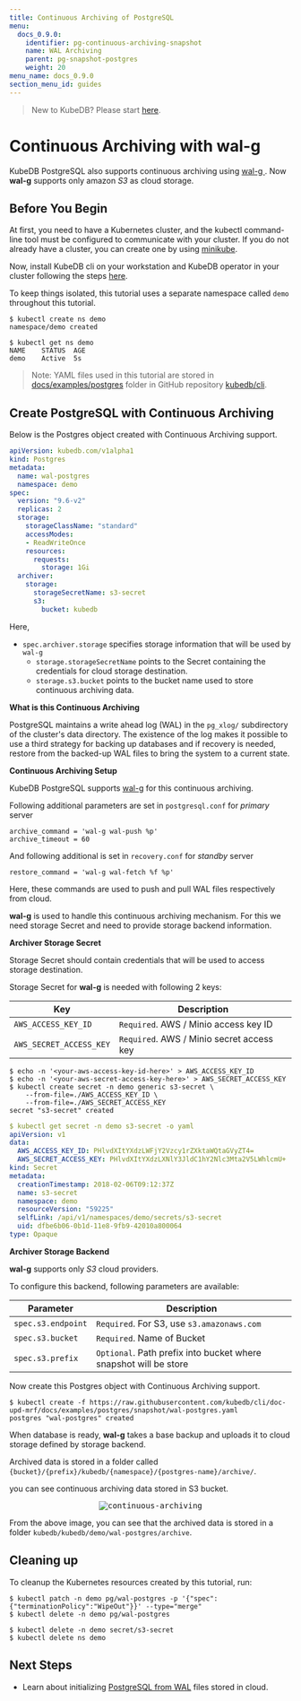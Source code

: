 ```yaml
---
title: Continuous Archiving of PostgreSQL
menu:
  docs_0.9.0:
    identifier: pg-continuous-archiving-snapshot
    name: WAL Archiving
    parent: pg-snapshot-postgres
    weight: 20
menu_name: docs_0.9.0
section_menu_id: guides
---
```

> New to KubeDB? Please start [here](/docs/concepts/README.md).

# Continuous Archiving with wal-g

KubeDB PostgreSQL also supports continuous archiving using [wal-g ](https://github.com/wal-g/wal-g). Now **wal-g** supports only amazon _S3_ as cloud storage.

## Before You Begin

At first, you need to have a Kubernetes cluster, and the kubectl command-line tool must be configured to communicate with your cluster. If you do not already have a cluster, you can create one by using [minikube](https://github.com/kubernetes/minikube).

Now, install KubeDB cli on your workstation and KubeDB operator in your cluster following the steps [here](/docs/setup/install.md).

To keep things isolated, this tutorial uses a separate namespace called `demo` throughout this tutorial.

```console
$ kubectl create ns demo
namespace/demo created

$ kubectl get ns demo
NAME    STATUS  AGE
demo    Active  5s
```

> Note: YAML files used in this tutorial are stored in [docs/examples/postgres](https://github.com/kubedb/cli/tree/master/docs/examples/postgres) folder in GitHub repository [kubedb/cli](https://github.com/kubedb/cli).

## Create PostgreSQL with Continuous Archiving

Below is the Postgres object created with Continuous Archiving support.

```yaml
apiVersion: kubedb.com/v1alpha1
kind: Postgres
metadata:
  name: wal-postgres
  namespace: demo
spec:
  version: "9.6-v2"
  replicas: 2
  storage:
    storageClassName: "standard"
    accessModes:
    - ReadWriteOnce
    resources:
      requests:
        storage: 1Gi
  archiver:
    storage:
      storageSecretName: s3-secret
      s3:
        bucket: kubedb
```

Here,

- `spec.archiver.storage` specifies storage information that will be used by `wal-g`
  - `storage.storageSecretName` points to the Secret containing the credentials for cloud storage destination.
  - `storage.s3.bucket` points to the bucket name used to store continuous archiving data.

**What is this Continuous Archiving**

PostgreSQL maintains a write ahead log (WAL) in the `pg_xlog/` subdirectory of the cluster's data directory.  The existence of the log makes it possible to use a third strategy for backing up databases and if recovery is needed, restore from the backed-up WAL files to bring the system to a current state.

**Continuous Archiving Setup**

KubeDB PostgreSQL supports [wal-g](https://github.com/wal-g/wal-g) for this continuous archiving.

Following additional parameters are set in `postgresql.conf` for *primary* server

```console
archive_command = 'wal-g wal-push %p'
archive_timeout = 60
```

And following additional is set in `recovery.conf` for *standby* server

```console
restore_command = 'wal-g wal-fetch %f %p'
```

Here, these commands are used to push and pull WAL files respectively from cloud.

**wal-g** is used to handle this continuous archiving mechanism. For this we need storage Secret and need to provide storage backend information.

**Archiver Storage Secret**

Storage Secret should contain credentials that will be used to access storage destination.

Storage Secret for **wal-g** is needed with following 2 keys:

| Key                     | Description                                                |
|-------------------------|------------------------------------------------------------|
| `AWS_ACCESS_KEY_ID`     | `Required`. AWS / Minio access key ID                      |
| `AWS_SECRET_ACCESS_KEY` | `Required`. AWS / Minio secret access key                  |

```console
$ echo -n '<your-aws-access-key-id-here>' > AWS_ACCESS_KEY_ID
$ echo -n '<your-aws-secret-access-key-here>' > AWS_SECRET_ACCESS_KEY
$ kubectl create secret -n demo generic s3-secret \
    --from-file=./AWS_ACCESS_KEY_ID \
    --from-file=./AWS_SECRET_ACCESS_KEY
secret "s3-secret" created
```

```yaml
$ kubectl get secret -n demo s3-secret -o yaml
apiVersion: v1
data:
  AWS_ACCESS_KEY_ID: PHlvdXItYXdzLWFjY2Vzcy1rZXktaWQtaGVyZT4=
  AWS_SECRET_ACCESS_KEY: PHlvdXItYXdzLXNlY3JldC1hY2Nlc3Mta2V5LWhlcmU+
kind: Secret
metadata:
  creationTimestamp: 2018-02-06T09:12:37Z
  name: s3-secret
  namespace: demo
  resourceVersion: "59225"
  selfLink: /api/v1/namespaces/demo/secrets/s3-secret
  uid: dfbe6b06-0b1d-11e8-9fb9-42010a800064
type: Opaque
```

**Archiver Storage Backend**

**wal-g** supports only _S3_ cloud providers.

To configure this backend, following parameters are available:

| Parameter                | Description                                                                     |
|--------------------------|---------------------------------------------------------------------------------|
| `spec.s3.endpoint`       | `Required`. For S3, use `s3.amazonaws.com`                                      |
| `spec.s3.bucket`         | `Required`. Name of Bucket                                                      |
| `spec.s3.prefix`         | `Optional`. Path prefix into bucket where snapshot will be store                |

Now create this Postgres object with Continuous Archiving support.

```console
$ kubectl create -f https://raw.githubusercontent.com/kubedb/cli/doc-upd-mrf/docs/examples/postgres/snapshot/wal-postgres.yaml
postgres "wal-postgres" created
```

When database is ready, **wal-g** takes a base backup and uploads it to cloud storage defined by storage backend.

Archived data is stored in a folder called `{bucket}/{prefix}/kubedb/{namespace}/{postgres-name}/archive/`.

you can see continuous archiving data stored in S3 bucket.

<p align="center">
  <kbd>
    <img alt="continuous-archiving"  src="/docs/images/postgres/wal-postgres.png">
  </kbd>
</p>

From the above image, you can see that the archived data is stored in a folder `kubedb/kubedb/demo/wal-postgres/archive`.

## Cleaning up

To cleanup the Kubernetes resources created by this tutorial, run:

```console
$ kubectl patch -n demo pg/wal-postgres -p '{"spec":{"terminationPolicy":"WipeOut"}}' --type="merge"
$ kubectl delete -n demo pg/wal-postgres

$ kubectl delete -n demo secret/s3-secret
$ kubectl delete ns demo
```

## Next Steps

- Learn about initializing [PostgreSQL from WAL](/docs/guides/postgres/initialization/script_source.md) files stored in cloud.
